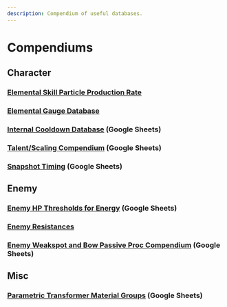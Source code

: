 ```yaml
---
description: Compendium of useful databases.
---
```


# Compendiums

## Character

### [Elemental Skill Particle Production Rate](elemental-skill-particles.md)
### [Elemental Gauge Database](elemental-gauges.md)
### [Internal Cooldown Database](https://docs.google.com/spreadsheets/d/1dE8mTmRVlR1izKynvSD4Jk5igvWFMlVMENzUsel-n-0/) \(Google Sheets\)
### [Talent/Scaling Compendium](https://docs.google.com/spreadsheets/d/1zziYa1BjNhye-8xcUyo4wZXegS3EAfSx_H0atn7N4pY/) \(Google Sheets\)
### [Snapshot Timing](https://docs.google.com/spreadsheets/d/1M2nTLogzYd2o4ZLkYEkzfovwiTznQOB5ujWuMlQbE0k/) \(Google Sheets\)

## Enemy

### [Enemy HP Thresholds for Energy](https://docs.google.com/spreadsheets/d/1_z2tKyqWCybPGHGFBhibtfSeHm3by6aCME_OakNz7-8/) \(Google Sheets\)
### [Enemy Resistances](enemy-resistances.md)
### [Enemy Weakspot and Bow Passive Proc Compendium](https://docs.google.com/spreadsheets/d/15NsYXElFYFNXjnYGfp5seVkud3ASqgI0KXnAcWSPN0g/) \(Google Sheets\)

## Misc

### [Parametric Transformer Material Groups](https://docs.google.com/spreadsheets/d/1M2EpQp0_i34Mb7dpjsczK0wSC8QHj3w4nBhC4vIfDXM/) \(Google Sheets\)
